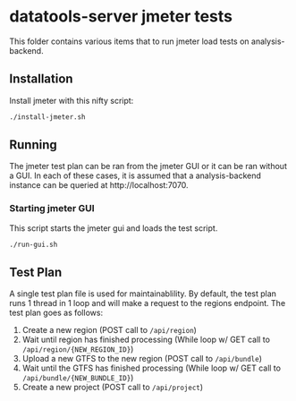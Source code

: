 # datatools-server jmeter tests

This folder contains various items that to run jmeter load tests on analysis-backend.

## Installation

Install jmeter with this nifty script:

```sh
./install-jmeter.sh
```

## Running

The jmeter test plan can be ran from the jmeter GUI or it can be ran without a GUI.  In each of these cases, it is assumed that a analysis-backend instance can be queried at http://localhost:7070.

### Starting jmeter GUI

This script starts the jmeter gui and loads the test script.

```sh
./run-gui.sh
```

## Test Plan

A single test plan file is used for maintainablility.  By default, the test plan runs 1 thread in 1 loop and will make a request to the regions endpoint.  The test plan goes as follows:

1.  Create a new region (POST call to `/api/region`)
1.  Wait until region has finished processing (While loop w/ GET call to `/api/region/{NEW_REGION_ID}`)
1.  Upload a new GTFS to the new region (POST call to `/api/bundle`)
1.  Wait until the GTFS has finished processing (While loop w/ GET call to `/api/bundle/{NEW_BUNDLE_ID}`)
1.  Create a new project (POST call to `/api/project`)
